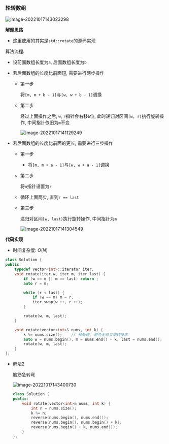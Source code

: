 ### 轮转数组

![image-20221017143023298](http://www.cdn.liver0377.xyz/typora/202210171430337.png)

**解题思路**

- 这里使用的其实是`std::rotate`的源码实现

算法流程:

- 设前面数组长度为`a`, 后面数组长度为`b`

- 若后面数组的长度比前面短, 需要进行两步操作

  - 第一步

    将`[m, m + b - 1]`与`[w, w + b - 1]`调换

  - 第二步

    经过上面操作之后, `w`, `r`指针会右移`b`位, 此时递归对区间`[w, r)`执行旋转操作, 中间指针依旧为`m`不变

    ![image-20221017141129249](http://www.cdn.liver0377.xyz/typora/202210171411343.png)

    

- 若后面数组的长度比前面的更长, 需要进行三步操作

  - 第一步

    - 将`[m, m + a - 1]`与`[w, w + a - 1]`调换

  - 第二步

    将`m`指针设置为`r`

  - 循环上面两步, 直到`r == last`

  - 第三步

    递归对区间`[w, last)`执行旋转操作, 中间指针为`m`

    ![image-20221017141304549](http://www.cdn.liver0377.xyz/typora/202210171413628.png)



**代码实现**

- 时间复杂度: $O(N)$

```cc
class Solution {
public:
    typedef vector<int>::iterator iter;
    void rotate(iter w, iter m, iter last) {
        if (w == m || m == last) return ;
        auto r = m;

        while (r < last) {
            if (w == m) m = r;
            iter_swap(w ++, r ++);
        }

        rotate(w, m, last);
    }

    void rotate(vector<int>& nums, int k) {
        k %= nums.size();    // 预处理, 避免无意义旋转多次
        auto w = nums.begin(), m = nums.end() - k, last = nums.end();
        rotate(w, m, last);
    }
};
```





- 解法2

  脑筋急转弯

  ![image-20221017143400730](http://www.cdn.liver0377.xyz/typora/202210171434779.png)

  

  ```cc
  class Solution {
  public:
      void rotate(vector<int>& nums, int k) {
          int n = nums.size();
          k %= n;
          reverse(nums.begin(), nums.end());
          reverse(nums.begin(), nums.begin() + k);
          reverse(nums.begin() + k, nums.end());
      }
  };
  ```

  

  